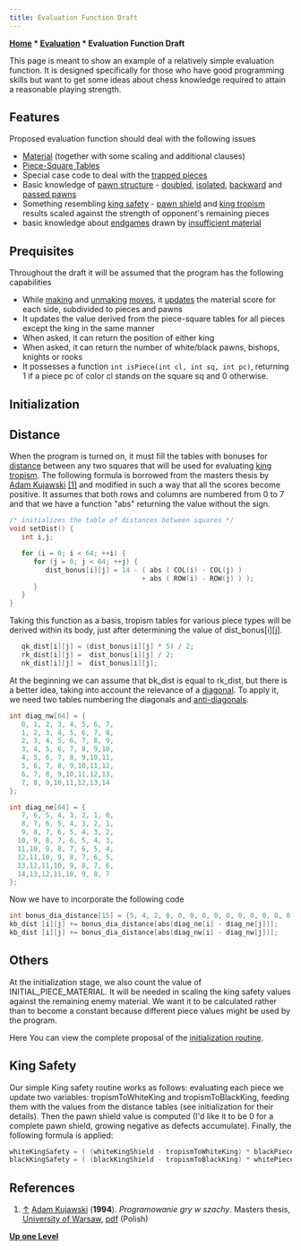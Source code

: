 ```yaml
---
title: Evaluation Function Draft
---
```

**[Home](Home "Home") * [Evaluation](Evaluation "Evaluation") * Evaluation Function Draft**

This page is meant to show an example of a relatively simple evaluation function. It is designed specifically for those who have good programming skills but want to get some ideas about chess knowledge required to attain a reasonable playing strength.

## Features

Proposed evaluation function should deal with the following issues

- [Material](Material "Material") (together with some scaling and additional clauses)
- [Piece-Square Tables](Piece-Square_Tables "Piece-Square Tables")
- Special case code to deal with the [trapped pieces](Trapped_Pieces "Trapped Pieces")
- Basic knowledge of [pawn structure](Pawn_Structure "Pawn Structure") - [doubled](Doubled_Pawn "Doubled Pawn"), [isolated](Isolated_Pawn "Isolated Pawn"), [backward](Backward_Pawn "Backward Pawn") and [passed pawns](Passed_Pawn "Passed Pawn")
- Something resembling [king safety](King_Safety "King Safety") - [pawn shield](King_Safety#PawnShield "King Safety") and [king tropism](King_Safety#KingTropism "King Safety") results scaled against the strength of opponent's remaining pieces
- basic knowledge about [endgames](Endgame "Endgame") drawn by [insufficient material](Material#InsufficientMaterial "Material")

## Prequisites

Throughout the draft it will be assumed that the program has the following capabilities

- While [making](Make_Move "Make Move") and [unmaking](Unmake_Move "Unmake Move") [moves](Moves "Moves"), it [updates](Incremental_Updates "Incremental Updates") the material score for each side, subdivided to pieces and pawns
- It updates the value derived from the piece-square tables for all pieces except the king in the same manner
- When asked, it can return the position of either king
- When asked, it can return the number of white/black pawns, bishops, knights or rooks
- It possesses a function `int isPiece(int cl, int sq, int pc)`, returning 1 if a piece pc of color cl stands on the square sq and 0 otherwise.

## Initialization

## Distance

When the program is turned on, it must fill the tables with bonuses for [distance](Distance "Distance") between any two squares that will be used for evaluating [king tropism](King_Safety#KingTropism "King Safety"). The following formula is borrowed from the masters thesis by [Adam Kujawski](Adam_Kujawski "Adam Kujawski") <a id="cite-note-1" href="#cite-ref-1">[1]</a> and modified in such a way that all the scores become positive. It assumes that both rows and columns are numbered from 0 to 7 and that we have a function "abs" returning the value without the sign.

```C++
/* initializes the table of distances between squares */
void setDist() {
   int i,j;

   for (i = 0; i < 64; ++i) {
      for (j = 0; j < 64; ++j) {
         dist_bonus[i][j] = 14 - ( abs ( COL(i) - COL(j) )
                                 + abs ( ROW(i) - ROW(j) ) );
      }
   }
}

```

Taking this function as a basis, tropism tables for various piece types will be derived within its body, just after determining the value of dist_bonus\[i\]\[j\].

```C++
   qk_dist[i][j] = (dist_bonus[i][j] * 5) / 2;
   rk_dist[i][j] =  dist_bonus[i][j] / 2;
   nk_dist[i][j] =  dist_bonus[i][j];

```

At the beginning we can assume that bk_dist is equal to rk_dist, but there is a better idea, taking into account the relevance of a [diagonal](Diagonals "Diagonals"). To apply it, we need two tables numbering the diagonals and [anti-diagonals](Anti-Diagonals "Anti-Diagonals").

```C++
int diag_nw[64] = {
   0, 1, 2, 3, 4, 5, 6, 7,
   1, 2, 3, 4, 5, 6, 7, 8,
   2, 3, 4, 5, 6, 7, 8, 9,
   3, 4, 5, 6, 7, 8, 9,10,
   4, 5, 6, 7, 8, 9,10,11,
   5, 6, 7, 8, 9,10,11,12,
   6, 7, 8, 9,10,11,12,13,
   7, 8, 9,10,11,12,13,14
};

int diag_ne[64] = {
   7, 6, 5, 4, 3, 2, 1, 0,
   8, 7, 6, 5, 4, 3, 2, 1,
   9, 8, 7, 6, 5, 4, 3, 2,
  10, 9, 8, 7, 6, 5, 4, 3,
  11,10, 9, 8, 7, 6, 5, 4,
  12,11,10, 9, 8, 7, 6, 5,
  13,12,11,10, 9, 8, 7, 6,
  14,13,12,11,10, 9, 8, 7
};

```

Now we have to incorporate the following code

```C++
int bonus_dia_distance[15] = {5, 4, 2, 0, 0, 0, 0, 0, 0, 0, 0, 0, 0, 0, 0};
kb_dist [i][j] += bonus_dia_distance[abs(diag_ne[i] - diag_ne[j])];
kb_dist [i][j] += bonus_dia_distance[abs(diag_nw[i] - diag_nw[j])];

```

## Others

At the initialization stage, we also count the value of INITIAL_PIECE_MATERIAL. It will be needed in scaling the king safety values against the remaining enemy material. We want it to be calculated rather than to become a constant because different piece values might be used by the program.

Here You can view the complete proposal of the [initialization routine](Initialization_Routine "Initialization Routine").

## King Safety

Our simple King safety routine works as follows: evaluating each piece we update two variables: tropismToWhiteKing and tropismToBlackKing, feeding them with the values from the distance tables (see initialization for their details). Then the pawn shield value is computed (I'd like it to be 0 for a complete pawn shield, growing negative as defects accumulate). Finally, the following formula is applied:

```C++
whiteKingSafety = ( (whiteKingShield - tropismToWhiteKing) * blackPieceMaterial ) / INITIAL_PIECE_MATERIAL;
blackKingSafety = ( (blackKingShield - tropismToBlackKing) * whitePieceMaterial ) / INITIAL_PIECE_MATERIAL;

```

## References

1. <a id="cite-ref-1" href="#cite-note-1">↑</a> [Adam Kujawski](Adam_Kujawski "Adam Kujawski") (**1994**). *Programowanie gry w szachy*. Masters thesis, [University of Warsaw](University_of_Warsaw "University of Warsaw"), [pdf](http://mkarasinski.pl/_cms/files/Adam%20Kujawski%20szachy.pdf) (Polish)

**[Up one Level](Evaluation "Evaluation")**


